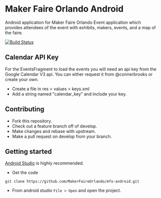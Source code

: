 Maker Faire Orlando Android
===========

Android application for Maker Faire Orlando
Event application which provides attendees of the event with exhibits, makers, events, and a map of the faire.

[![Build Status](https://travis-ci.org/MakerFaireOrlando/mfo-android.svg)](https://travis-ci.org/MakerFaireOrlando/mfo-android)

## Calendar API Key
For the EventsFragment to load the events you will need an api key from the Google Calendar V3 api.
You can either request it from @connerbrooks or create your own.
* Create a file in res > values > keys.xml
* Add a string named "calendar_key" and include your key.

## Contributing
* Fork this repository.
* Check out a feature branch off of develop.
* Make changes and rebase with upstream.
* Make a pull request on develop from your branch.

## Getting started 
[Android Studio](http://developer.android.com/sdk/index.html) is highly recommended.
* Get the code

```
git clone https://github.com/MakerFaireOrlando/mfo-android.git
```
* From android studio `File > Open` and open the project.

